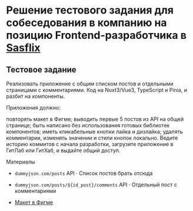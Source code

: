 # Решение тестового задания для собеседования в компанию на позицию Frontend-разработчика в [Sasflix](https://sasflix.ru/)

## Тестовое задание
Реализовать приложение с общим списком постов и отдельными страницами с комментариями. Код на Nuxt3/Vue3, TypeScript и Pinia, и разбит на компоненты.

Приложения должно:

повторять макет в Фигме;
выводить первые 5 постов из API на общей странице;
быть написано без использования готовых библиотек компонентов;
иметь кликабельные кнопки лайка и дизлайка;
удалять комментарии, изменять значении и стили кнопок локально.
Ведите историю коммитов с начала разработки, загрузите приложение в ГитЛаб или ГитХаб, и выдайте общий доступ.

Материалы
- `dummyjson.com/posts`
API · Список постов брать отсюда

- `dummyjson.com/posts/${id_post}/comments`
API · Отдельный пост с комментариями
- [Макет в Фигме](https://www.figma.com/design/FsK4iDHoGGstdfe9QzVZAP/sasflix-interview-template?node-id=0-1&t=7U6nJMUDlljtJLjU-1)
